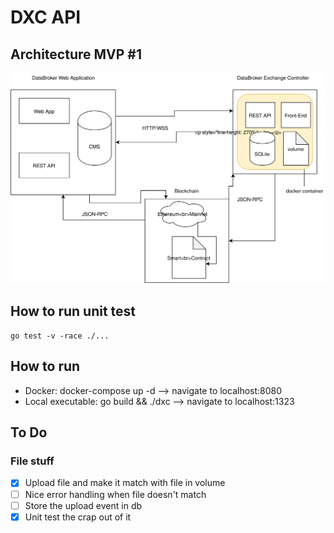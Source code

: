 # DXC API

## Architecture MVP #1

<img style="float: center;" src="./public/assets/dxc-architecture.svg">

## How to run unit test

`go test -v -race ./...`

## How to run

- Docker: docker-compose up -d --> navigate to localhost:8080
- Local executable: go build && ./dxc --> navigate to localhost:1323

## To Do

### File stuff

- [x] Upload file and make it match with file in volume
- [ ] Nice error handling when file doesn't match
- [ ] Store the upload event in db
- [x] Unit test the crap out of it
